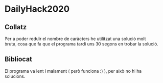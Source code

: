 # DailyHack2020

## Collatz

Per a poder reduïr el nombre de caràcters he utilitzat una solució molt bruta, cosa que fa que el programa tardi uns 30 segons en trobar la solució.

## Bibliocat

El programa va lent i malament ( però funciona :) ), per això no hi ha solucions.
